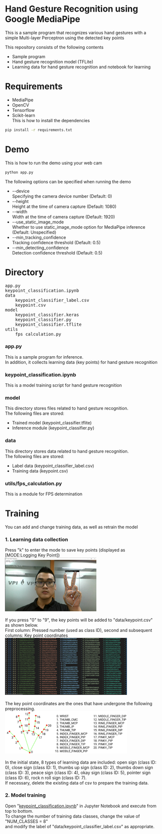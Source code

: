 # Hand Gesture Recognition using Google MediaPipe
This is a sample program that recognizes various hand gestures with a simple Multi-layer Perceptron using the detected key points
<br> 

This repository consists of the following contents
* Sample program
* Hand gesture recognition model (TFLite)
* Learning data for hand gesture recognition and notebook for learning

# Requirements
* MediaPipe
* OpenCV
* Tensorflow
* Scikit-learn<br>
This is how to install the dependencies
```bash
pip install -r requirements.txt
```

# Demo
This is how to run the demo using your web cam
```bash
python app.py
```
The following options can be specified when running the demo
* --device<br>Specifying the camera device number (Default: 0)
* --height<br>Height at the time of camera capture (Default: 1080)
* --width<br>Width at the time of camera capture (Default: 1920)
* --use_static_image_mode<br>Whether to use static_image_mode option for MediaPipe inference (Default: Unspecified)
* --min_tracking_confidence<br>Tracking confidence threshold (Default: 0.5)
* --min_detecting_confidence<br>Detection confidence threshold (Default: 0.5)

# Directory
<pre>
app.py
keypoint_classification.ipynb
data
    keypoint_classifier_label.csv
    keypoint.csv
model
    keypoint_classifier.keras
    keypoint_classifier.py
    keypoint_classifier.tflite
utils
    fps_calculation.py
</pre>

### app.py
This is a sample program for inference.<br>
In addition, it collects learning data (key points) for hand gesture recognition<br>

### keypoint_classification.ipynb
This is a model training script for hand gesture recognition

### model
This directory stores files related to hand gesture recognition.<br>
The following files are stored:
* Trained model (keypoint_classifier.tflite)
* Inference module (keypoint_classifier.py)

### data
This directory stores data related to hand gesture recognition.<br>
The following files are stored:
* Label data (keypoint_classifier_label.csv)
* Training data (keypoint.csv)

### utils/fps_calculation.py
This is a module for FPS determination

# Training
You can add and change training data, as well as retrain the model

### 1. Learning data collection
Press "k" to enter the mode to save key points (displayed as [MODE:Logging Key Point]) <br>
<img src="https://github.com/congduytran12/Hand-Gesture-Recognition-Mediapipe/blob/main/logging_key_point.png" width="60%"><br><br>
If you press "0" to "9", the key points will be added to "data/keypoint.csv" as shown below.<br>
First column: Pressed number (used as class ID), second and subsequent columns: Key point coordinates<br>
<img src="https://github.com/congduytran12/Hand-Gesture-Recognition-Mediapipe/blob/main/keypoint.png" width="80%"><br><br>
The key point coordinates are the ones that have undergone the following preprocessing.<br>
<img src="https://github.com/congduytran12/Hand-Gesture-Recognition-Mediapipe/blob/main/hand-landmarks.png" width="80%"><br><br>
In the initial state, 8 types of learning data are included: open sign (class ID: 0), close sign (class ID: 1), thumbs up sign (class ID: 2), thumbs down sign (class ID: 3), peace sign (class ID: 4), okay sign (class ID: 5), pointer sign (class ID: 6), rock n roll sign (class ID: 7).<br>
If necessary, delete the existing data of csv to prepare the training data.<br>

### 2. Model training
Open "[keypoint_classification.ipynb](keypoint_classification.ipynb)" in Jupyter Notebook and execute from top to bottom.<br>
To change the number of training data classes, change the value of "NUM_CLASSES = 8" <br>and modify the label of "data/keypoint_classifier_label.csv" as appropriate.<br><br>

